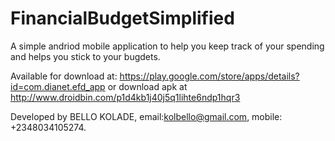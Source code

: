 # FinancialBudgetSimplified

A simple andriod mobile application to help you keep track of your spending and helps you stick to your bugdets.

Available for download at: https://play.google.com/store/apps/details?id=com.dianet.efd_app or download apk at http://www.droidbin.com/p1d4kb1j40j5q1lihte6ndp1hqr3

Developed by BELLO KOLADE, email:kolbello@gmail.com, mobile: +2348034105274.
